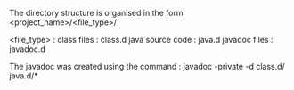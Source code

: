 The directory structure is organised in the form <project_name>/<file_type>/<files>

<file_type> :
class files : class.d
java source code : java.d
javadoc files : javadoc.d

The javadoc was created using the command :
javadoc -private -d class.d/ java.d/*


